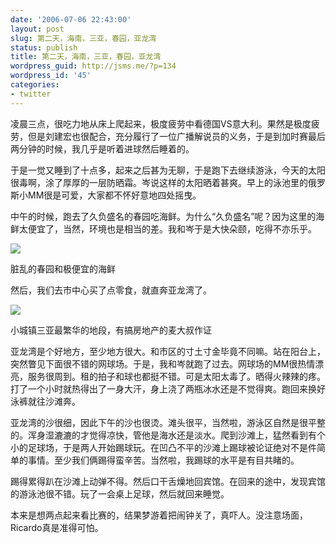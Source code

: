 ```yaml
---
date: '2006-07-06 22:43:00'
layout: post
slug: 第二天，海南，三亚，春园，亚龙湾
status: publish
title: 第二天，海南，三亚，春园，亚龙湾
wordpress_guid: http://jsms.me/?p=134
wordpress_id: '45'
categories:
- twitter
---
```


凌晨三点，很吃力地从床上爬起来，极度疲劳中看德国VS意大利。果然是极度疲劳，但是刘建宏也很配合，充分履行了一位广播解说员的义务，于是到加时赛最后两分钟的时候，我几乎是听着进球然后睡着的。


于是一觉又睡到了十点多，起来之后甚为无聊，于是跑下去继续游泳，今天的太阳很毒啊，涂了厚厚的一层防晒霜。岑说这样的太阳晒着甚爽。早上的泳池里的俄罗斯小MM很是可爱，大家都不怀好意地四处摇曳。


中午的时候，跑去了久负盛名的春园吃海鲜。为什么“久负盛名”呢？因为这里的海鲜太便宜了，当然，环境也是相当的差。我和岑于是大快朵颐，吃得不亦乐乎。


[![](http://tk.files.storage.msn.com/x1pRTZV02Ww2pnGvrhyBzMu0BBp6fnVqa61w0hCQteg6m6KxwUfk6KzVDranY0MOB_79I0jgR0SQAJLusI8L9opHZDZ1I91DFPQZvOjXP3m1iIJd8QzsPb26sAZNpQjC3cZ78KfwqfmNy4)](http://tk.files.storage.msn.com/x1pRTZV02Ww2pnGvrhyBzMu0BBp6fnVqa61w0hCQteg6m6KxwUfk6KzVDranY0MOB_79I0jgR0SQAJLusI8L9opHZDZ1I91DFPQZvOjXP3m1iIJd8QzsPb26sAZNpQjC3cZ78KfwqfmNy4)


脏乱的春园和极便宜的海鲜


然后，我们去市中心买了点零食，就直奔亚龙湾了。


[![](http://tk.files.storage.msn.com/x1pRTZV02Ww2pnGvrhyBzMu0Ii3NqscyzkUtfflE1qFW5OoPKebS3nxIdiZ99gCxsT56sgqf9VsaZTXCfsVjSe8veX8WJuuZkZM0E-IR2Ev7v546IG_ko_gnwiwAz4D-tTuZIxZjosS5UU)](http://tk.files.storage.msn.com/x1pRTZV02Ww2pnGvrhyBzMu0Ii3NqscyzkUtfflE1qFW5OoPKebS3nxIdiZ99gCxsT56sgqf9VsaZTXCfsVjSe8veX8WJuuZkZM0E-IR2Ev7v546IG_ko_gnwiwAz4D-tTuZIxZjosS5UU)


小城镇三亚最繁华的地段，有搞房地产的麦大叔作证


亚龙湾是个好地方，至少地方很大。和市区的寸土寸金毕竟不同嘛。站在阳台上，突然瞥见下面很不错的网球场。于是，我和岑就跑了过去。网球场的MM很热情漂亮，服务很周到。租的拍子和球也都挺不错。可是太阳太毒了。晒得火辣辣的疼。打了一个小时就热得出了一身大汗，身上浇了两瓶冰水还是不觉得爽。跑回来换好泳裤就往沙滩奔。


亚龙湾的沙很细，因此下午的沙也很烫。滩头很平，当然啦，游泳区自然是很平整的。浑身湿漉漉的才觉得凉快，管他是海水还是淡水。爬到沙滩上，猛然看到有个小的足球场，于是两人开始踢球玩。在凹凸不平的沙滩上踢球被论证绝对不是件简单的事情。至少我们俩踢得蛮辛苦。当然啦，我踢球的水平是有目共睹的。


踢得累得趴在沙滩上动弹不得。然后口干舌燥地回宾馆。在回来的途中，发现宾馆的游泳池很不错。玩了一会桌上足球，然后就回来睡觉。


本来是想两点起来看比赛的，结果梦游着把闹钟关了，真吓人。没注意场面，Ricardo真是准得可怕。
